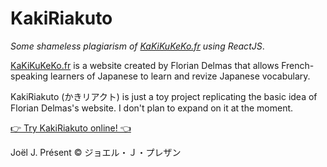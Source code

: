 # KakiRiakuto

*Some shameless plagiarism of [KaKiKuKeKo.fr][k5] using ReactJS*.

[KaKiKuKeKo.fr][k5] is a website created by Florian Delmas that allows French-speaking learners of Japanese to learn and revize Japanese vocabulary.

KakiRiakuto (かきリアクト) is just a toy project replicating the basic idea of Florian Delmas's website.
I don't plan to expand on it at the moment.

[👉 Try KakiRiakuto online! 👈][kkrkt]

Joël J. Présent © ジョエル・Ｊ・プレザン

[k5]: https://kakikukeko.fr/
[kkrkt]: https://joeljpresent.github.io/kakiriakuto/
